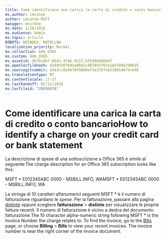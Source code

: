 ```yaml
---
title: Come identificare una carica la carta di credito o conto bancario
ms.author: cmcatee
author: cmcatee-MSFT
manager: mnirkhe
ms.date: 2/28/2018
ms.audience: Admin
ms.topic: article
ROBOTS: NOINDEX, NOFOLLOW
localization_priority: Normal
ms.collection: Adm_O365
ms.custom: Adm_O365
ms.assetid: db7b34b7-0843-4f4b-9222-bfb998b860df
ms.openlocfilehash: d349d107642ed042c8878d3703a1def89e2906d5
ms.sourcegitcommit: dd43cc0a9470f98b8ef2a3787c823801d674c666
ms.translationtype: MT
ms.contentlocale: it-IT
ms.lasthandoff: 02/12/2019
ms.locfileid: "29936976"
---
```

# <a name="how-to-identify-a-charge-on-your-credit-card-or-bank-statement"></a><span data-ttu-id="494f1-102">Come identificare una carica la carta di credito o conto bancario</span><span class="sxs-lookup"><span data-stu-id="494f1-102">How to identify a charge on your credit card or bank statement</span></span>

<span data-ttu-id="494f1-103">La descrizione di spese di una sottoscrizione a Office 365 è simile al seguente:</span><span class="sxs-lookup"><span data-stu-id="494f1-103">The charge description for an Office 365 subscription looks like this:</span></span>
  
<span data-ttu-id="494f1-104">MSFT \* E012345ABC 0000 - MSBILL.INFO, WA</span><span class="sxs-lookup"><span data-stu-id="494f1-104">MSFT \* E012345ABC 0000 - MSBILL.INFO, WA</span></span>
  
<span data-ttu-id="494f1-p101">La stringa di 10 caratteri alfanumerici seguenti MSFT \* è il numero di fatturazione riguardano le spese. Per la fatturazione, passare alla pagina [distinte](https://go.microsoft.com/fwlink/p/?linkid=848039) oppure scegliere **fatturazione** \> **distinte** per visualizzare le proprie fatture recenti. Il numero di fatturazione è vicino a destra del documento fatturazione.</span><span class="sxs-lookup"><span data-stu-id="494f1-p101">The 10 character alpha-numeric string following MSFT \* is the Invoice Number the charge relates to. To find the invoice, go to the [Bills](https://go.microsoft.com/fwlink/p/?linkid=848039) page, or choose **Billing** \> **Bills** to view your recent invoices. The invoice number is near the right corner of the invoice document.</span></span> 
  

